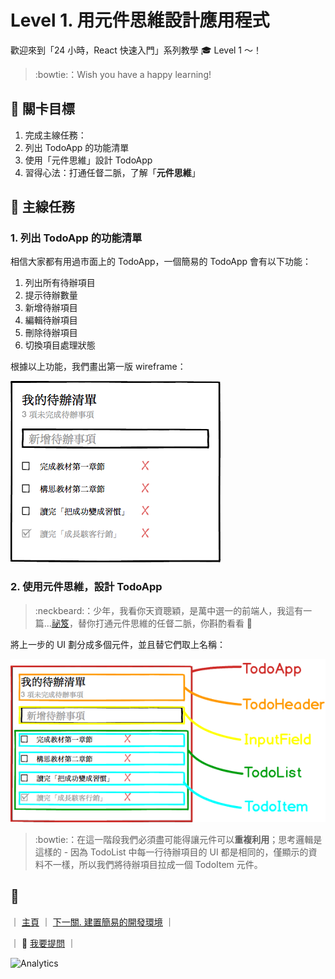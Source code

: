 # Level 1. 用元件思維設計應用程式

歡迎來到「24 小時，React 快速入門」系列教學 :mortar_board: Level 1 ～！
> :bowtie:：Wish you have a happy learning!


## :checkered_flag: 關卡目標

1. 完成主線任務：
  1. 列出 TodoApp 的功能清單
  2. 使用「元件思維」設計 TodoApp
2. 習得心法：打通任督二脈，了解「**元件思維**」


## :triangular_flag_on_post: 主線任務

### 1. 列出 TodoApp 的功能清單

相信大家都有用過市面上的 TodoApp，一個簡易的 TodoApp 會有以下功能：

1. 列出所有待辦項目
2. 提示待辦數量
3. 新增待辦項目
4. 編輯待辦項目
5. 刪除待辦項目
6. 切換項目處理狀態

根據以上功能，我們畫出第一版 wireframe：

![TodoApp markup](../assets/todoapp-markup.png)

### 2. 使用元件思維，設計 TodoApp

> :neckbeard:：少年，我看你天資聰穎，是萬中選一的前端人，我這有一篇...[祕笈](https://medium.com/p/ab93203f6c53)，替你打通元件思維的任督二脈，你斟酌看看 :lollipop:

將上一步的 UI 劃分成多個元件，並且替它們取上名稱：

![TodoApp components](../assets/todoapp-components.png)

> :bowtie:：在這一階段我們必須盡可能得讓元件可以**重複利用**；思考邏輯是這樣的 - 因為 TodoList 中每一行待辦項目的 UI 都是相同的，僅顯示的資料不一樣，所以我們將待辦項目拉成一個 TodoItem 元件。


## :rocket:

｜ [主頁](../../../) ｜ [下一關. 建置簡易的開發環境](../level-02_initial-project) ｜

｜ :raising_hand: [我要提問](https://github.com/shiningjason1989/react-quick-tutorial/issues/new) ｜


![Analytics](https://shining-ga-beacon.appspot.com/UA-77436651-1/level-01_react?pixel)
